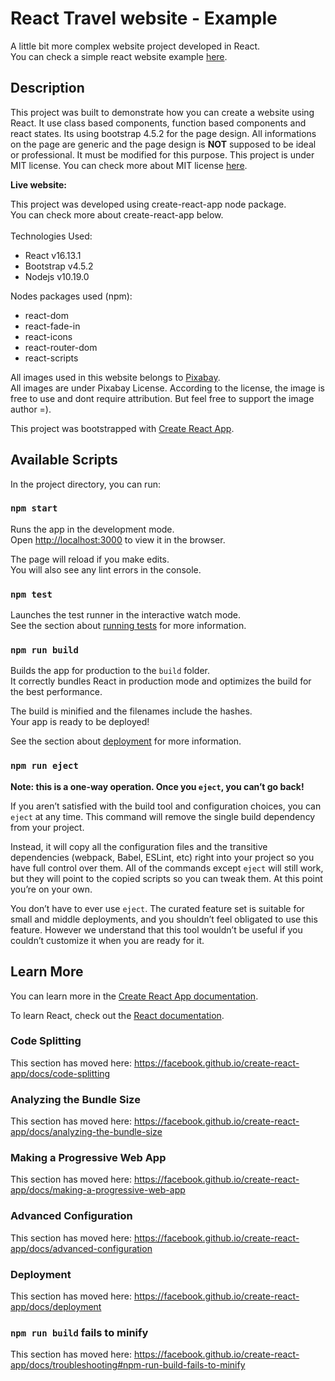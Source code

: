 # React Travel website - Example

A little bit more complex website project developed in React.<br />
You can check a simple react website example [here](https://github.com/RodrigoOkido/ReactWebsite).


## Description

This project was built to demonstrate how you can create a website using React.
It use class based components, function based components and react states. Its using bootstrap 4.5.2 for the page design. All informations on the page are generic and the page design is **NOT** supposed to be ideal or professional. It must be modified for this purpose. This project is under MIT license. You can check more about MIT license [here](https://github.com/RodrigoOkido/ReactTravelWebsite/blob/master/LICENSE).


**Live website:** 


This project was developed using create-react-app node package.<br />You can check more about create-react-app below. 
<br />
<br />
Technologies Used:

- React v16.13.1
- Bootstrap v4.5.2
- Nodejs v10.19.0


Nodes packages used (npm): 

- react-dom
- react-fade-in
- react-icons
- react-router-dom
- react-scripts



All images used in this website belongs to [Pixabay](https://pixabay.com/).
<br />
All images are under Pixabay License. According to the license, the image is free to use and dont require attribution. 
But feel free to support the image author =).


This project was bootstrapped with [Create React App](https://github.com/facebook/create-react-app).

## Available Scripts

In the project directory, you can run:

### `npm start`

Runs the app in the development mode.<br />
Open [http://localhost:3000](http://localhost:3000) to view it in the browser.

The page will reload if you make edits.<br />
You will also see any lint errors in the console.

### `npm test`

Launches the test runner in the interactive watch mode.<br />
See the section about [running tests](https://facebook.github.io/create-react-app/docs/running-tests) for more information.

### `npm run build`

Builds the app for production to the `build` folder.<br />
It correctly bundles React in production mode and optimizes the build for the best performance.

The build is minified and the filenames include the hashes.<br />
Your app is ready to be deployed!

See the section about [deployment](https://facebook.github.io/create-react-app/docs/deployment) for more information.

### `npm run eject`

**Note: this is a one-way operation. Once you `eject`, you can’t go back!**

If you aren’t satisfied with the build tool and configuration choices, you can `eject` at any time. This command will remove the single build dependency from your project.

Instead, it will copy all the configuration files and the transitive dependencies (webpack, Babel, ESLint, etc) right into your project so you have full control over them. All of the commands except `eject` will still work, but they will point to the copied scripts so you can tweak them. At this point you’re on your own.

You don’t have to ever use `eject`. The curated feature set is suitable for small and middle deployments, and you shouldn’t feel obligated to use this feature. However we understand that this tool wouldn’t be useful if you couldn’t customize it when you are ready for it.

## Learn More

You can learn more in the [Create React App documentation](https://facebook.github.io/create-react-app/docs/getting-started).

To learn React, check out the [React documentation](https://reactjs.org/).

### Code Splitting

This section has moved here: https://facebook.github.io/create-react-app/docs/code-splitting

### Analyzing the Bundle Size

This section has moved here: https://facebook.github.io/create-react-app/docs/analyzing-the-bundle-size

### Making a Progressive Web App

This section has moved here: https://facebook.github.io/create-react-app/docs/making-a-progressive-web-app

### Advanced Configuration

This section has moved here: https://facebook.github.io/create-react-app/docs/advanced-configuration

### Deployment

This section has moved here: https://facebook.github.io/create-react-app/docs/deployment

### `npm run build` fails to minify

This section has moved here: https://facebook.github.io/create-react-app/docs/troubleshooting#npm-run-build-fails-to-minify

